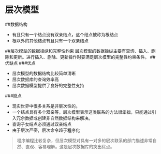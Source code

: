 层次模型
======
##数据结构
- 有且只有一个结点没有双亲结点，这个结点被称为根结点
- 根以外的其他结点有且只有一个双亲结点

##层次模型的数据操纵和完整性约束
层次模型的数据操纵主要有查询、插入、删除和更新。进行插入、删除、更新操作时要满足层次模型的完整性约束条件。
##优缺点
###优点
* 层次模型的数据结构比较简单清晰
* 层次数据库的查询效率高
* 层次数据模型提供了良好的完整性支持

###缺点
* 现实世界中很多关系是非层次性的。
* 一个结点具有多个双亲等，层次模型表示这类联系的方法很笨拙，只能通过引入冗余数据或创建非自然数据结构来解决。
* 查询子女结点必须通过双亲结点
* 由于层次严密，层次命令趋于程序化

>程序编程比较复杂，但层次模型对具有一对多的层次联系的部门描述非常自然、直观、容易理解。这是层次数据库的突出优点。
